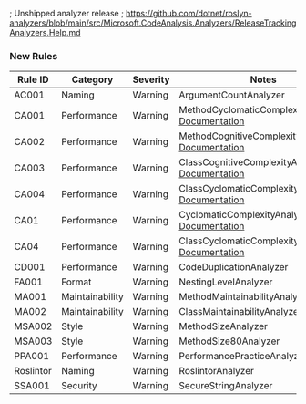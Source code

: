 ﻿; Unshipped analyzer release
; https://github.com/dotnet/roslyn-analyzers/blob/main/src/Microsoft.CodeAnalysis.Analyzers/ReleaseTrackingAnalyzers.Help.md

### New Rules

Rule ID | Category | Severity | Notes
--------|----------|----------|-------
AC001 | Naming | Warning | ArgumentCountAnalyzer
CA001 | Performance | Warning | MethodCyclomaticComplexityAnalyzer, [Documentation](https://learn.microsoft.com/dotnet/fundamentals/code-analysis/quality-rules/ca001)
CA002 | Performance | Warning | MethodCognitiveComplexityAnalyzer, [Documentation](https://learn.microsoft.com/dotnet/fundamentals/code-analysis/quality-rules/ca002)
CA003 | Performance | Warning | ClassCognitiveComplexityAnalyzer, [Documentation](https://learn.microsoft.com/dotnet/fundamentals/code-analysis/quality-rules/ca003)
CA004 | Performance | Warning | ClassCyclomaticComplexityAnalyzer, [Documentation](https://learn.microsoft.com/dotnet/fundamentals/code-analysis/quality-rules/ca004)
CA01 | Performance | Warning | CyclomaticComplexityAnalyzer, [Documentation](https://learn.microsoft.com/dotnet/fundamentals/code-analysis/quality-rules/ca01)
CA04 | Performance | Warning | ClassCyclomaticComplexityAnalyzer, [Documentation](https://learn.microsoft.com/dotnet/fundamentals/code-analysis/quality-rules/ca04)
CD001 | Performance | Warning | CodeDuplicationAnalyzer
FA001 | Format | Warning | NestingLevelAnalyzer
MA001 | Maintainability | Warning | MethodMaintainabilityAnalyzer
MA002 | Maintainability | Warning | ClassMaintainabilityAnalyzer
MSA002 | Style | Warning | MethodSizeAnalyzer
MSA003 | Style | Warning | MethodSize80Analyzer
PPA001 | Performance | Warning | PerformancePracticeAnalyzer
Roslintor | Naming | Warning | RoslintorAnalyzer
SSA001 | Security | Warning | SecureStringAnalyzer